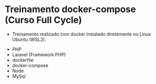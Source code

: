 # Treinamento docker-compose (Curso Full Cycle)

* Treinamento realizado com docker instalado diretamente no Linux Ubuntu (WSL2).
  
- PHP
- Laravel (Framework PHP)
- dockerfile
- docker-compose
- Node
- MySql
